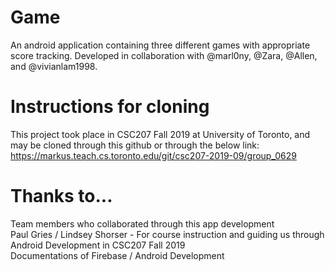 # Game
An android application containing three different games with appropriate score tracking. Developed in collaboration with @marl0ny, @Zara, @Allen, and @vivianlam1998. 

# Instructions for cloning
This project took place in CSC207 Fall 2019 at University of Toronto, and may be cloned through this github or through the below link:<br/>
https://markus.teach.cs.toronto.edu/git/csc207-2019-09/group_0629

# Thanks to...
Team members who collaborated through this app development<br/>
Paul Gries / Lindsey Shorser - For course instruction and guiding us through Android Development in CSC207 Fall 2019<br/>
Documentations of Firebase / Android Development<br/>

